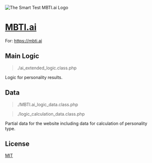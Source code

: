 
![The Smart Test MBTI.ai Logo](https://mbti.ai/assets/images/mmmm.png)

# [MBTI.ai](https://mbti.ai)

For: https://mbti.ai

## Main Logic
> ./ai_extended_logic.class.php

Logic for personality results.

## Data
> ./MBTI.ai_logic_data.class.php

> ./logic_calculation_data.class.php

Partial data for the website including data for calculation of personality type.

## License
[MIT](https://choosealicense.com/licenses/mit/)
